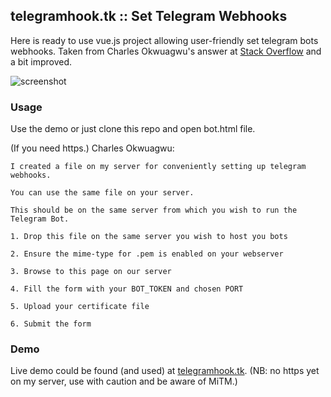 
## telegramhook.tk :: Set Telegram Webhooks 

Here is ready to use vue.js project allowing user-friendly set telegram bots webhooks. Taken from Charles Okwuagwu's answer at [Stack Overflow](https://stackoverflow.com/questions/42554548/how-to-set-telegram-bot-webhook) and a bit improved.

![screenshot](https://raw.githubusercontent.com/igronus/telegramhook.tk/master/screenshot.png)


### Usage

Use the demo or just clone this repo and open bot.html file.

(If you need https.) Charles Okwuagwu:

```
I created a file on my server for conveniently setting up telegram webhooks.

You can use the same file on your server.

This should be on the same server from which you wish to run the Telegram Bot.

1. Drop this file on the same server you wish to host you bots

2. Ensure the mime-type for .pem is enabled on your webserver

3. Browse to this page on our server

4. Fill the form with your BOT_TOKEN and chosen PORT

5. Upload your certificate file

6. Submit the form
```

### Demo

Live demo could be found (and used) at [telegramhook.tk](http://telegramhook.tk). (NB: no https yet on my server, use with caution and be aware of MiTM.)
